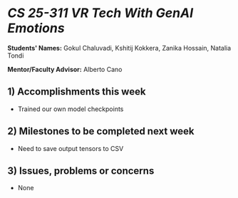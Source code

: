 # *CS 25-311 VR Tech With GenAI Emotions*

**Students' Names:** Gokul Chaluvadi, Kshitij Kokkera, Zanika Hossain, Natalia Tondi

**Mentor/Faculty Advisor:** Alberto Cano 

## 1) Accomplishments this week ##
   - Trained our own model checkpoints

## 2) Milestones to be completed next week ##
   - Need to save output tensors to CSV

## 3) Issues, problems or concerns ##
   - None
